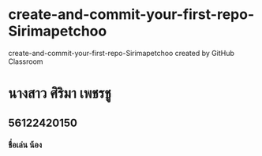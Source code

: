 # create-and-commit-your-first-repo-Sirimapetchoo
create-and-commit-your-first-repo-Sirimapetchoo created by GitHub Classroom
# นางสาว  ศิริมา  เพชรชู
## 56122420150
### ชื่อเล่น   น้อง   



